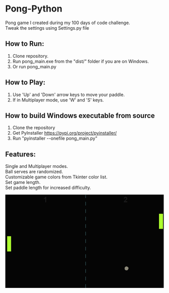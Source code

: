 # Pong-Python
Pong game I created during my 100 days of code challenge.
<br>
Tweak the settings using Settings.py file


## How to Run:
1. Clone repository.<br>
2. Run pong_main.exe from the "dist/" folder if you are on Windows.<br>
3. Or run pong_main.py

## How to Play:
1. Use 'Up' and 'Down' arrow keys to move your paddle.<br>
2. If in Multiplayer mode, use 'W' and 'S' keys.

## How to build Windows executable from source
1. Clone the repository<br>
2. Get PyInstaller https://pypi.org/project/pyinstaller/
3. Run "pyinstaller --onefile pong_main.py" 

## Features:
Single and Multiplayer modes.<br>
Ball serves are randomized.<br>
Customizable game colors from Tkinter color list.<br>
Set game length.<br>
Set paddle length for increased difficulty.<br>

![img.png](img.png)

